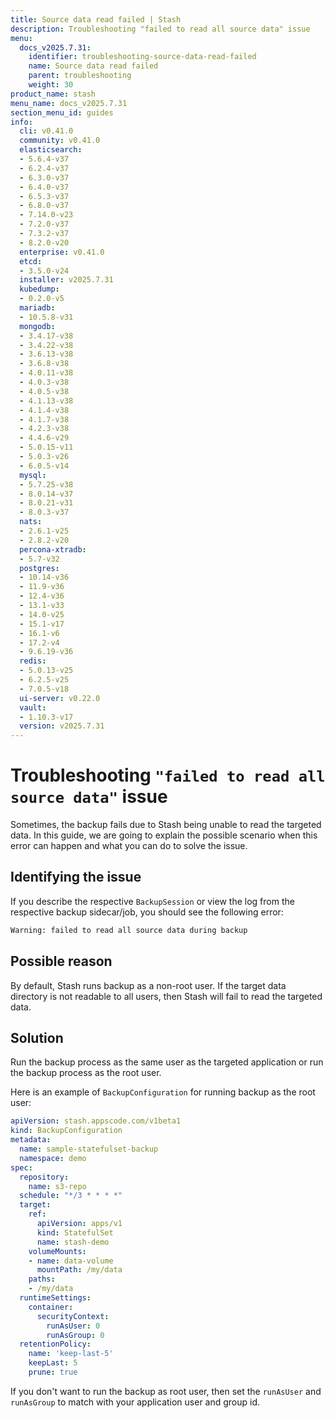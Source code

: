 ```yaml
---
title: Source data read failed | Stash
description: Troubleshooting "failed to read all source data" issue
menu:
  docs_v2025.7.31:
    identifier: troubleshooting-source-data-read-failed
    name: Source data read failed
    parent: troubleshooting
    weight: 30
product_name: stash
menu_name: docs_v2025.7.31
section_menu_id: guides
info:
  cli: v0.41.0
  community: v0.41.0
  elasticsearch:
  - 5.6.4-v37
  - 6.2.4-v37
  - 6.3.0-v37
  - 6.4.0-v37
  - 6.5.3-v37
  - 6.8.0-v37
  - 7.14.0-v23
  - 7.2.0-v37
  - 7.3.2-v37
  - 8.2.0-v20
  enterprise: v0.41.0
  etcd:
  - 3.5.0-v24
  installer: v2025.7.31
  kubedump:
  - 0.2.0-v5
  mariadb:
  - 10.5.8-v31
  mongodb:
  - 3.4.17-v38
  - 3.4.22-v38
  - 3.6.13-v38
  - 3.6.8-v38
  - 4.0.11-v38
  - 4.0.3-v38
  - 4.0.5-v38
  - 4.1.13-v38
  - 4.1.4-v38
  - 4.1.7-v38
  - 4.2.3-v38
  - 4.4.6-v29
  - 5.0.15-v11
  - 5.0.3-v26
  - 6.0.5-v14
  mysql:
  - 5.7.25-v38
  - 8.0.14-v37
  - 8.0.21-v31
  - 8.0.3-v37
  nats:
  - 2.6.1-v25
  - 2.8.2-v20
  percona-xtradb:
  - 5.7-v32
  postgres:
  - 10.14-v36
  - 11.9-v36
  - 12.4-v36
  - 13.1-v33
  - 14.0-v25
  - 15.1-v17
  - 16.1-v6
  - 17.2-v4
  - 9.6.19-v36
  redis:
  - 5.0.13-v25
  - 6.2.5-v25
  - 7.0.5-v18
  ui-server: v0.22.0
  vault:
  - 1.10.3-v17
  version: v2025.7.31
---
```


# Troubleshooting `"failed to read all source data"` issue

Sometimes, the backup fails due to Stash being unable to read the targeted data. In this guide, we are going to explain the possible scenario when this error can happen and what you can do to solve the issue.

## Identifying the issue

If you describe the respective `BackupSession` or view the log from the respective backup sidecar/job, you should see the following error:

```bash
Warning: failed to read all source data during backup
```

## Possible reason

By default, Stash runs backup as a non-root user. If the target data directory is not readable to all users, then Stash will fail to read the targeted data.

## Solution

Run the backup process as the same user as the targeted application or run the backup process as the root user.

Here is an example of `BackupConfiguration` for running backup as the root user:

```yaml
apiVersion: stash.appscode.com/v1beta1
kind: BackupConfiguration
metadata:
  name: sample-statefulset-backup
  namespace: demo
spec:
  repository:
    name: s3-repo
  schedule: "*/3 * * * *"
  target:
    ref:
      apiVersion: apps/v1
      kind: StatefulSet
      name: stash-demo
    volumeMounts:
    - name: data-volume
      mountPath: /my/data
    paths:
    - /my/data
  runtimeSettings:
    container:
      securityContext:
        runAsUser: 0
        runAsGroup: 0
  retentionPolicy:
    name: 'keep-last-5'
    keepLast: 5
    prune: true
```

If you don't want to run the backup as root user, then set the `runAsUser` and `runAsGroup` to match with your application user and group id.
